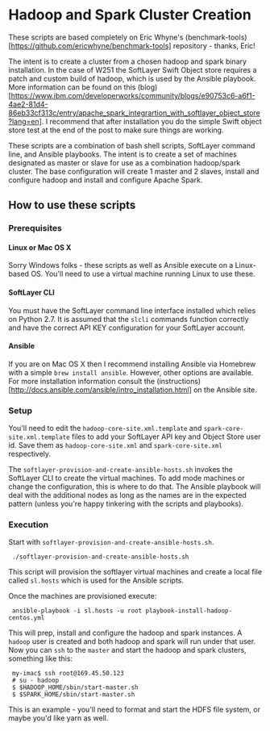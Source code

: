 # Hadoop and Spark Cluster Creation #

These scripts are based completely on Eric Whyne's (benchmark-tools)[https://github.com/ericwhyne/benchmark-tools] repository - thanks, Eric!

The intent is to create a cluster from a chosen hadoop and spark binary installation. In the case of W251 the SoftLayer Swift Object store requires a patch and custom build of hadoop, which is used by the Ansible playbook. More information can be found on this (blog)[https://www.ibm.com/developerworks/community/blogs/e90753c6-a6f1-4ae2-81d4-86eb33cf313c/entry/apache_spark_integrartion_with_softlayer_object_store?lang=en]. I recommend that after installation you do the simple Swift object store test at the end of the post to make sure things are working.

These scripts are a combination of bash shell scripts, SoftLayer command line, and Ansible playbooks. The intent is to create a set of machines designated as master or slave for use as a combination hadoop/spark cluster. The base configuration will create 1 master and 2 slaves, install and configure hadoop and install and configure Apache Spark.

## How to use these scripts ##
### Prerequisites ###
#### Linux or Mac OS X ####
Sorry Windows folks - these scripts as well as Ansible execute on a Linux-based OS. You'll need to use a virtual machine running Linux to use these.

#### SoftLayer CLI ####
You must have the SoftLayer command line interface installed which relies on Python 2.7. It is assumed that the `slcli` commands function correctly and have the correct API KEY configuration for your SoftLayer account.

#### Ansible ####
If you are on Mac OS X then I recommend installing Ansible via Homebrew with a simple `brew install ansible`. However, other options are available. For more installation information consult the (instructions)[http://docs.ansible.com/ansible/intro_installation.html] on the Ansible site.

### Setup ###
You'll need to edit the `hadoop-core-site.xml.template` and `spark-core-site.xml.template` files to add your SoftLayer API key and Object Store user id. Save them as `hadoop-core-site.xml` and `spark-core-site.xml` respectively.

The `softlayer-provision-and-create-ansible-hosts.sh` invokes the SoftLayer CLI to create the virtual machines. To add mode machines or change the configuration, this is where to do that. The Ansible playbook will deal with the additional nodes as long as the names are in the expected pattern (unless you're happy tinkering with the scripts and playbooks).

### Execution ###
Start with `softlayer-provision-and-create-ansible-hosts.sh`.

     ./softlayer-provision-and-create-ansible-hosts.sh

This script will provision the softlayer virtual machines and create a local file called `sl.hosts` which is used for the Ansible scripts. 

Once the machines are provisioned execute:

     ansible-playbook -i sl.hosts -u root playbook-install-hadoop-centos.yml

This will prep, install and configure the hadoop and spark instances.
A `hadoop` user is created and both hadoop and spark will run under that user. Now you can `ssh` to the `master` and start the hadoop and spark clusters, something like this:

     my-imac$ ssh root@169.45.50.123
     # su - hadoop
     $ $HADOOP_HOME/sbin/start-master.sh
     $ $SPARK_HOME/sbin/start-master.sh

This is an example - you'll need to format and start the HDFS file system, or maybe you'd like yarn as well.
